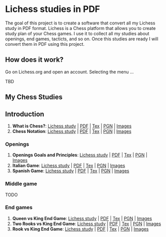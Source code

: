# Lichess studies in PDF

The goal of this project is to create a software that convert all my Lichess study in PDF format. Lichess is a Chess platform that allows you to create study plan of your Chess games. I use it to collect all my studies about openings, end games, tacticts, and so on.
Once this studies are ready I will convert them in PDF using this project.

## How does it work?

Go on Lichess.org and open an account. Selecting the menu ...

TBD

## My Chess Studies

## Introduction

1. **What is Chess?**: [Lichess study](https://lichess.org/study/IJpFEM89) | [PDF](studies/what-is-chess.pdf) | [Tex](studies/what-is-chess.tex) | [PGN](studies/what-is-chess.pgn) | [Images](studies/what-is-chess)
2. **Chess Notation**: [Lichess study](https://lichess.org/study/ezdKJ7Di) | [PDF](studies/chess-notation.pdf) | [Tex](studies/chess-notation.tex) | [PGN](studies/chess-notation.pgn) | [Images](studies/chess-notation)

### Openings

1. **Openings Goals and Principles**: [Lichess study](https://lichess.org/study/IreRnAsc) | [PDF](studies/openings_goals_and_principles.pdf) | [Tex](studies/openings_goals_and_principles.tex) | [PGN](studies/openings_goals_and_principles.pgn) | [Images](studies/openings_goals_and_principles)
2. **Italian Game**: [Lichess study](https://lichess.org/study/tVbAc09e) | [PDF](studies/italian_game.pdf) | [Tex](studies/italian_game.tex) | [PGN](studies/italian_game.pgn) | [Images](studies/italian_game)
3. **Spanish Game**: [Lichess study](https://lichess.org/study/Lml6kbni) | [PDF](studies/spanish_game.pdf) | [Tex](studies/spanish_game.tex) | [PGN](studies/spanish_game.pgn) | [Images](studies/spanish_game)

### Middle game

TODO

### End games

1. **Queen vs King End Game**: [Lichess study](https://lichess.org/study/9RJZi3rc) | [PDF](studies/queen_vs_king_endgame.pdf) | [Tex](studies/queen_vs_king_endgame.tex) | [PGN](studies/queen_vs_king_endgame.pgn) | [Images](studies/queen_vs_king_endgame)
2. **Two Rooks vs King End Game**: [Lichess study](https://lichess.org/study/w4XIVyGB) | [PDF](studies/two_rooks_king_end_game.pdf) | [Tex](studies/two_rooks_king_end_game.tex) | [PGN](studies/two_rooks_king_end_game.pgn) | [Images](studies/two_rooks_king_end_game)
3. **Rook vs King End Game**: [Lichess study](https://lichess.org/study/IJ2Eu2as) | [PDF](studies/rook_vs_king_end_game.pdf) | [Tex](studies/rook_vs_king_end_game.tex) | [PGN](studies/rook_vs_king_end_game.pgn) | [Images](studies/rook_vs_king_end_game)
